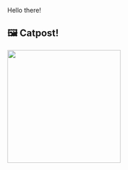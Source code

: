 Hello there!



## 🖼️ Catpost!

<sub>
    <img src="https://cdn2.thecatapi.com/images/Y0bYu7jJs.jpg" height="256">
</sub>


